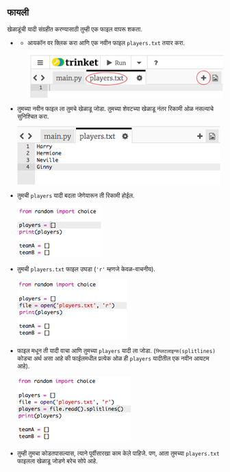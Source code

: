 ## फायली

खेळाडूंची यादी संग्रहीत करण्यासाठी तुम्ही एक फाइल वापरू शकता.

+ + आयकॉन वर क्लिक करा आणि एक नवीन फाइल `players.txt` तयार करा.
    
    ![screenshot](images/team-file-create.png)

+ तुमच्या नवीन फाइल ला तुमचे खेळाडू जोडा. तुमच्या शेवटच्या खेळाडू नंतर रिकामी ओळ नसल्याचे सुनिश्चित करा.
    
    ![screenshot](images/team-file-add.png)

+ तुमची `players` यादी बदला जेणेयारून ती रिकामी होईल.
    
    ![screenshot](images/team-players-empty.png)

+ तुमची `players.txt` फाइल उघडा (`'r'` म्हणजे केवळ-वाचनीय).
    
    ![screenshot](images/team-file-open.png)

+ फाइल मधून ती यादी वाचा आणि तुमच्या `players` यादी ला जोडा. (`स्प्लिटलाइन्स(splitlines)` कोडचा अर्थ असा आहे की फाईलमधील प्रत्येक ओळ ही `players` यादीतील एक नवीन आयटम आहे).
    
    ![screenshot](images/team-file-load.png)

+ तुम्ही तुमचा कोडतपासल्यास, त्याने पूर्वीसारखा काम केले पाहिजे. पण, आता तुमच्या `players.txt` फाइलला खेळाडू जोडणे बरेच सोपे आहे.